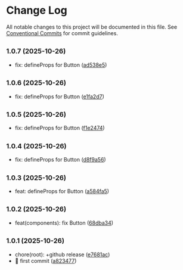 # Change Log

All notable changes to this project will be documented in this file.
See [Conventional Commits](https://conventionalcommits.org) for commit guidelines.

## <small>1.0.7 (2025-10-26)</small>

* fix: defineProps for Button ([ad538e5](https://github.com/dongcx-com/un-ui/commit/ad538e5))





## <small>1.0.6 (2025-10-26)</small>

* fix: defineProps for Button ([e1fa2d7](https://github.com/dongcx-com/un-ui/commit/e1fa2d7))





## <small>1.0.5 (2025-10-26)</small>

* fix: defineProps for Button ([f1e2474](https://github.com/dongcx-com/un-ui/commit/f1e2474))





## <small>1.0.4 (2025-10-26)</small>

* fix: defineProps for Button ([d8f9a56](https://github.com/dongcx-com/un-ui/commit/d8f9a56))





## <small>1.0.3 (2025-10-26)</small>

* feat: defineProps for Button ([a584fa5](https://github.com/dongcx-com/un-ui/commit/a584fa5))





## <small>1.0.2 (2025-10-26)</small>

* feat(components): fix Button ([68dba34](https://github.com/dongcx-com/un-ui/commit/68dba34))





## <small>1.0.1 (2025-10-26)</small>

* chore(root): +github release ([e7681ac](https://github.com/dongcx-com/un-ui/commit/e7681ac))
* :tada: first commit ([a823477](https://github.com/dongcx-com/un-ui/commit/a823477))
